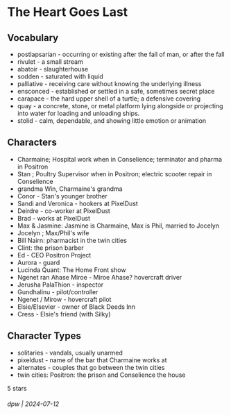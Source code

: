 # The Heart Goes Last

## Vocabulary

* postlapsarian - occurring or existing after the fall of man, or after the fall
* rivulet - a small stream
* abatoir - slaughterhouse
* sodden - saturated with liquid
* palliative - receiving care without knowing the underlying illness
* ensconced - established or settled in a safe, sometimes secret place
* carapace - the hard upper shell of a turtle; a defensive covering
* quay - a concrete, stone, or metal platform lying alongside or projecting into water for loading and unloading ships.
* stolid -  calm, dependable, and showing little emotion or animation

## Characters

* Charmaine; Hospital work when in Conselience; terminator and pharma in Positron
* Stan ; Poultry Supervisor when in Positron; electric scooter repair in Conselience
* grandma Win, Charmaine's grandma
* Conor - Stan's younger brother
* Sandi and Veronica - hookers at PixelDust
* Deirdre - co-worker at PixelDust
* Brad - works at PixelDust
* Max & Jasmine: Jasmine is Charmaine, Max is Phil, married to Jocelyn
* Jocelyn ; Max/Phil's wife
* Bill Nairn: pharmacist in the twin cities
* Clint: the prison barber
* Ed - CEO Positron Project
* Aurora - guard
* Lucinda Quant: The Home Front show
* Ngenet ran Ahase Miroe - Miroe Ahase? hovercraft driver
* Jerusha PalaThion - inspector
* Gundhalinu - pilot/controller
* Ngenet / Mirow - hovercraft pilot
* Elsie/Elsevier - owner of Black Deeds Inn
* Cress - Elsie's friend (with Silky)

## Character Types

* solitaries - vandals, usually unarmed
* pixeldust - name of the bar that Charmaine works at
* alternates - couples that go between the twin cities
* twin cities: Positron: the prison and Conselience the house

5 stars

###### dpw | 2024-07-12
